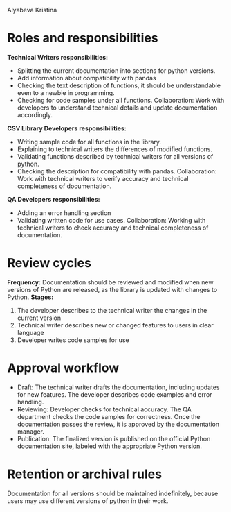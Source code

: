 Alyabeva Kristina
# Roles and responsibilities

**Technical Writers responsibilities:**
- Splitting the current documentation into sections for python versions. 
- Add information about compatibility with pandas
- Checking the text description of functions, it should be understandable even to a newbie in programming.
- Checking for code samples under all functions.
Collaboration: Work with developers to understand technical details and update documentation accordingly.

**CSV Library Developers responsibilities:**  
- Writing sample code for all functions in the library.
- Explaining to technical writers the differences of modified functions.
- Validating functions described by technical writers for all versions of python.
- Checking the description for compatibility with pandas.
Collaboration: Work with technical writers to verify accuracy and technical completeness of documentation.

**QA Developers responsibilities:** 
- Adding an error handling section
- Validating written code for use cases.
Collaboration: Working with technical writers to check accuracy and technical completeness of documentation.

# Review cycles

**Frequency:** Documentation should be reviewed and modified when new versions of Python are released, as the library is updated with changes to Python.
**Stages:**
1. The developer describes to the technical writer the changes in the current version
2. Technical writer describes new or changed features to users in clear language
3. Developer writes code samples for use 
# Approval workflow

- Draft: 
	The technical writer drafts the documentation, including updates for new features. The developer describes code examples and error handling.
- Reviewing: 
	Developer checks for technical accuracy.
	The QA department checks the code samples for correctness.
	Once the documentation passes the review, it is approved by the documentation manager.
- Publication: 
	The finalized version is published on the official Python documentation site, labeled with the appropriate Python version.

# Retention or archival rules

Documentation for all versions should be maintained indefinitely, because users may use different versions of python in their work.